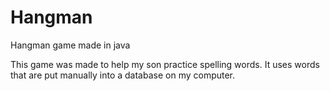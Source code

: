 # Hangman
Hangman game made in java

This game was made to help my son practice spelling words. It uses words that are put manually into a database on my computer.
